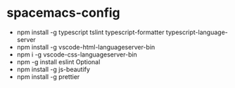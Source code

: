 # spacemacs-config
- npm install -g typescript tslint typescript-formatter typescript-language-server
- npm install -g vscode-html-languageserver-bin
- npm i -g vscode-css-languageserver-bin
- npm -g install eslint
Optional
- npm install -g js-beautify
- npm install -g prettier

